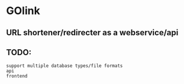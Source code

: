 # GOlink
## URL shortener/redirecter as a webservice/api

## TODO:
    support multiple database types/file formats
    api
    frontend